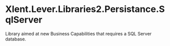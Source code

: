 # Xlent.Lever.Libraries2.Persistance.SqlServer
Library aimed at new Business Capabilities that requires a SQL Server database.
